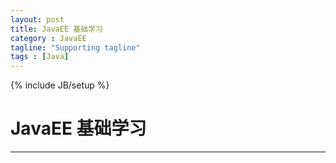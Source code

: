 ```yaml
---
layout: post
title: JavaEE 基础学习
category : JavaEE
tagline: "Supporting tagline"
tags : [Java]
---
```

{% include JB/setup %}
# JavaEE 基础学习
---

